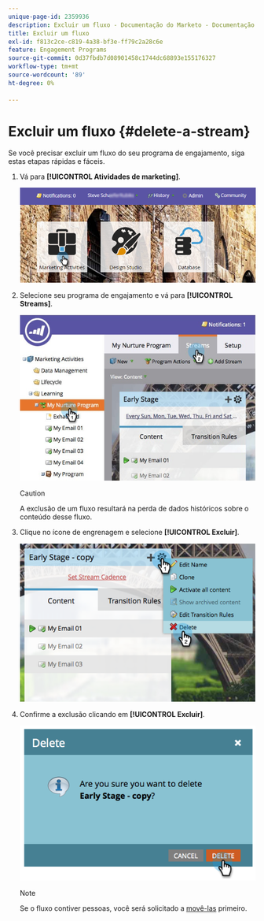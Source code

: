 ```yaml
---
unique-page-id: 2359936
description: Excluir um fluxo - Documentação do Marketo - Documentação do produto
title: Excluir um fluxo
exl-id: f813c2ce-c819-4a38-bf3e-ff79c2a28c6e
feature: Engagement Programs
source-git-commit: 0d37fbdb7d08901458c1744dc68893e155176327
workflow-type: tm+mt
source-wordcount: '89'
ht-degree: 0%

---
```


# Excluir um fluxo {#delete-a-stream}

Se você precisar excluir um fluxo do seu programa de engajamento, siga estas etapas rápidas e fáceis.

1. Vá para **[!UICONTROL Atividades de marketing]**.

   ![](assets/login-marketing-activities-1.png)

1. Selecione seu programa de engajamento e vá para **[!UICONTROL Streams]**.

   ![](assets/cloneasteam-2.jpg)

   >[!CAUTION]
   >
   >A exclusão de um fluxo resultará na perda de dados históricos sobre o conteúdo desse fluxo.

1. Clique no ícone de engrenagem e selecione **[!UICONTROL Excluir]**.

   ![](assets/image2014-9-15-17-3a47-3a27.png)

1. Confirme a exclusão clicando em **[!UICONTROL Excluir]**.

   ![](assets/image2014-9-15-17-3a47-3a31.png)

   >[!NOTE]
   >
   >Se o fluxo contiver pessoas, você será solicitado a [movê-las](/help/marketo/product-docs/core-marketo-concepts/smart-campaigns/program-flow-actions/change-engagement-program-stream.md) primeiro.
